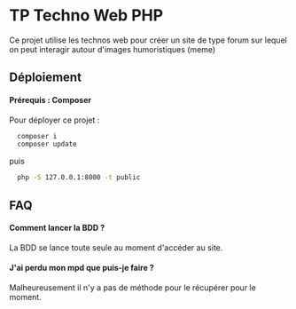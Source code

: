 
# TP Techno Web PHP

Ce projet utilise les technos web pour créer un site de type forum sur lequel on peut interagir autour d'images humoristiques (meme)


## Déploiement

#### Prérequis : Composer 

Pour déployer ce projet :

```bash
  composer i
  composer update
```
puis
```bash
  php -S 127.0.0.1:8000 -t public
```


## FAQ

#### Comment lancer la BDD ?

La BDD se lance toute seule au moment d'accéder au site.

#### J'ai perdu mon mpd que puis-je faire ?

Malheureusement il n'y a pas de méthode pour le récupérer pour le moment.

